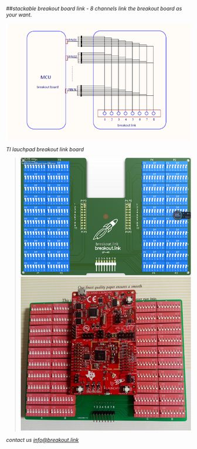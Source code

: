 
##*stackable breakout board link - 8 channels* *link the breakout board as your want.*


![description](/images/description.png)


*TI lauchpad breakout link board*
> ![description](/images/lp-40.png)
> ![lauchpad breakout link](/images/lp-40.jpg)

*contact us info@breakout.link*
